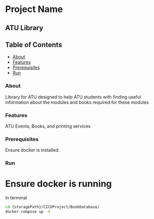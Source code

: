 # Project Name

## ATU Library

## Table of Contents

- [About](#about)
- [Features](#features)
- [Prerequisites](#prerequisites)
- [Run](#run)

### About

Library for ATU designed to help ATU students with finding useful information about the modules and books required for these modules

### Features

ATU Events, Books, and printing services

### Prerequisites

Ensure docker is installed.

### Run
# Ensure docker is running
In terminal
```bash
cd {storagePath}/CICDProject/BookDatabase/
docker-compose up -d
